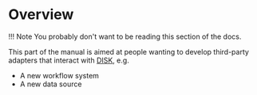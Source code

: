 # Overview

!!! Note
    You probably don't want to be reading this section of the docs.

This part of the manual is aimed at people wanting to develop third-party adapters that interact with [DISK](https://disk.isi.edu), e.g.

- A new workflow system
- A new data source